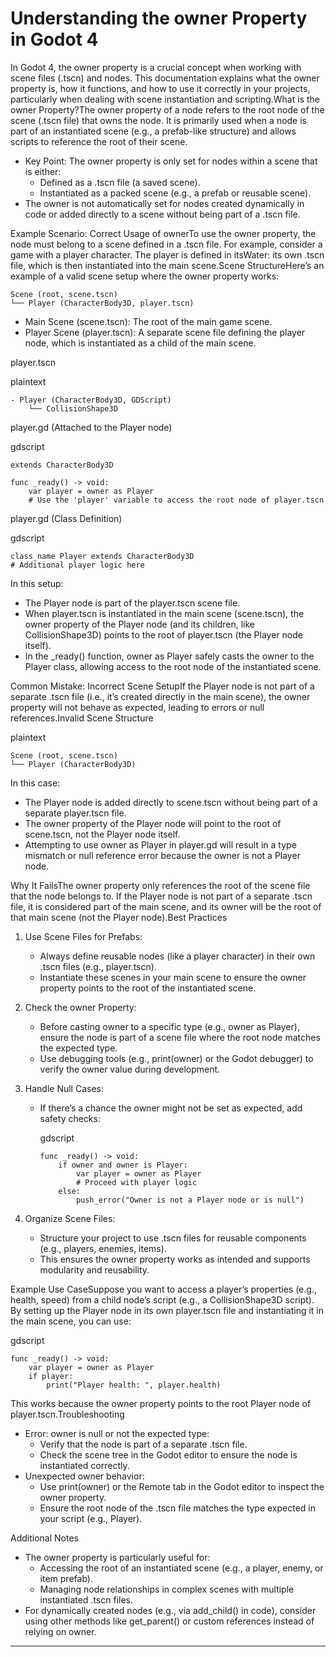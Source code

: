 
# Understanding the owner Property in Godot 4 

In Godot 4, the owner property is a crucial concept when working with scene files (.tscn) and nodes. This documentation explains what the owner property is, how it functions, and how to use it correctly in your projects, particularly when dealing with scene instantiation and scripting.What is the owner Property?The owner property of a node refers to the root node of the scene (.tscn file) that owns the node. It is primarily used when a node is part of an instantiated scene (e.g., a prefab-like structure) and allows scripts to reference the root of their scene.

- Key Point: The owner property is only set for nodes within a scene that is either:
    - Defined as a .tscn file (a saved scene).
    - Instantiated as a packed scene (e.g., a prefab or reusable scene).
- The owner is not automatically set for nodes created dynamically in code or added directly to a scene without being part of a .tscn file.

Example Scenario: Correct Usage of ownerTo use the owner property, the node must belong to a scene defined in a .tscn file. For example, consider a game with a player character. The player is defined in itsWater: its own .tscn file, which is then instantiated into the main scene.Scene StructureHere’s an example of a valid scene setup where the owner property works:

```text
Scene (root, scene.tscn)
└── Player (CharacterBody3D, player.tscn)
```

- Main Scene (scene.tscn): The root of the main game scene.
- Player Scene (player.tscn): A separate scene file defining the player node, which is instantiated as a child of the main scene.

player.tscn

plaintext

```plaintext
- Player (CharacterBody3D, GDScript)
    └── CollisionShape3D
```

player.gd (Attached to the Player node)

gdscript

```gdscript
extends CharacterBody3D

func _ready() -> void:
    var player = owner as Player
    # Use the 'player' variable to access the root node of player.tscn
```

player.gd (Class Definition)

gdscript

```gdscript
class_name Player extends CharacterBody3D
# Additional player logic here
```

In this setup:

- The Player node is part of the player.tscn scene file.
- When player.tscn is instantiated in the main scene (scene.tscn), the owner property of the Player node (and its children, like CollisionShape3D) points to the root of player.tscn (the Player node itself).
- In the _ready() function, owner as Player safely casts the owner to the Player class, allowing access to the root node of the instantiated scene.

Common Mistake: Incorrect Scene SetupIf the Player node is not part of a separate .tscn file (i.e., it’s created directly in the main scene), the owner property will not behave as expected, leading to errors or null references.Invalid Scene Structure

plaintext

```plaintext
Scene (root, scene.tscn)
└── Player (CharacterBody3D)
```

In this case:

- The Player node is added directly to scene.tscn without being part of a separate player.tscn file.
- The owner property of the Player node will point to the root of scene.tscn, not the Player node itself.
- Attempting to use owner as Player in player.gd will result in a type mismatch or null reference error because the owner is not a Player node.

Why It FailsThe owner property only references the root of the scene file that the node belongs to. If the Player node is not part of a separate .tscn file, it is considered part of the main scene, and its owner will be the root of that main scene (not the Player node).Best Practices

1. Use Scene Files for Prefabs:
    - Always define reusable nodes (like a player character) in their own .tscn files (e.g., player.tscn).
    - Instantiate these scenes in your main scene to ensure the owner property points to the root of the instantiated scene.
2. Check the owner Property:
    - Before casting owner to a specific type (e.g., owner as Player), ensure the node is part of a scene file where the root node matches the expected type.
    - Use debugging tools (e.g., print(owner) or the Godot debugger) to verify the owner value during development.
3. Handle Null Cases:
    - If there’s a chance the owner might not be set as expected, add safety checks:
        
        gdscript
        
        ```gdscript
        func _ready() -> void:
            if owner and owner is Player:
                var player = owner as Player
                # Proceed with player logic
            else:
                push_error("Owner is not a Player node or is null")
        ```
        
4. Organize Scene Files:
    - Structure your project to use .tscn files for reusable components (e.g., players, enemies, items).
    - This ensures the owner property works as intended and supports modularity and reusability.

Example Use CaseSuppose you want to access a player’s properties (e.g., health, speed) from a child node’s script (e.g., a CollisionShape3D script). By setting up the Player node in its own player.tscn file and instantiating it in the main scene, you can use:

gdscript

```gdscript
func _ready() -> void:
    var player = owner as Player
    if player:
        print("Player health: ", player.health)
```

This works because the owner property points to the root Player node of player.tscn.Troubleshooting

- Error: owner is null or not the expected type:
    - Verify that the node is part of a separate .tscn file.
    - Check the scene tree in the Godot editor to ensure the node is instantiated correctly.
- Unexpected owner behavior:
    - Use print(owner) or the Remote tab in the Godot editor to inspect the owner property.
    - Ensure the root node of the .tscn file matches the type expected in your script (e.g., Player).

Additional Notes

- The owner property is particularly useful for:
    - Accessing the root of an instantiated scene (e.g., a player, enemy, or item prefab).
    - Managing node relationships in complex scenes with multiple instantiated .tscn files.
- For dynamically created nodes (e.g., via add_child() in code), consider using other methods like get_parent() or custom references instead of relying on owner.

---